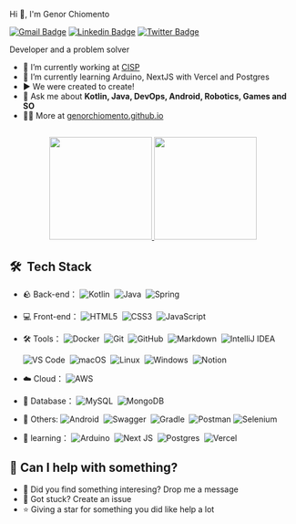 Hi 👋, I'm Genor Chiomento

[![Gmail Badge](https://img.shields.io/badge/-genor.chiomento@gmail.com-c14438?style=flat&logo=Gmail&logoColor=white)](mailto:genor.chiomento@gmail.com "Connect via Email")
[![Linkedin Badge](https://img.shields.io/badge/Genor%20Chiomento-0072b1?style=flat&logo=Linkedin&logoColor=white)](https://www.linkedin.com/in/genorchiomento/ "Connect on LinkedIn")
[![Twitter Badge](https://img.shields.io/badge/-@genorchiomento-00acee?style=flat&logo=Twitter&logoColor=white)](https://twitter.com/intent/follow?screen_name=genorchiomento "Follow on Twitter")

 Developer and a problem solver

- 🔭 I’m currently working at [CISP](https://github.com/cisp-it/)
- 🌱 I’m currently learning Arduino, NextJS with Vercel and Postgres
- ▶️ We were created to create!
- 💬 Ask me about **Kotlin, Java, DevOps, Android, Robotics, Games and SO**
- 👨‍💻 More at [genorchiomento.github.io](https://genorchiomento.github.io/)

##

<div align="center">
  <a href="https://github.com/genorchiomento">
    <img height="180em" src="https://github-readme-stats.vercel.app/api?username=genorchiomento&show_icons=true&theme=dracula&count_private=true&include_all_commits=true"/>
    <img height="180em" src="https://github-readme-stats.vercel.app/api/top-langs/?username=genorchiomento&hide=CSS,Jinja,Shell,Vim%20Script,HTML,GDB&langs_count=5&layout=compact&theme=dracula&count_private=true"/>
  </a>
</div>

##

## 🛠 &nbsp;Tech Stack
- 🪨 Back-end：
  ![Kotlin](https://img.shields.io/badge/Kotlin-%237F52FF.svg?style=flat-circle&logo=kotlin&logoColor=white)&nbsp;
  ![Java](https://img.shields.io/badge/Java-white?style=flat-circle&logo=openjdk&logoColor=black)&nbsp;
  ![Spring](https://img.shields.io/badge/Spring-%236DB33F.svg?style=flat-circle&logo=spring&logoColor=white)&nbsp;
  
- 💻 Front-end：
  ![HTML5](https://img.shields.io/badge/HTML5-%23E34F26.svg?style=flat-circle&logo=html5&logoColor=white)&nbsp;
  ![CSS3](https://img.shields.io/badge/CSS3-%231572B6.svg?style=flat-circle&logo=css3&logoColor=white)&nbsp;
  ![JavaScript](https://img.shields.io/badge/JavaScript-%23323330.svg?style=flat-circle&logo=javascript&logoColor=%23F7DF1E)&nbsp;

- 🛠️ Tools：
  ![Docker](https://img.shields.io/badge/Docker-%230db7ed.svg?style=flat-circle&logo=docker&logoColor=white)&nbsp;
  ![Git](https://img.shields.io/badge/Git-grey?style=flat-circle&logo=git)&nbsp;
  ![GitHub](https://img.shields.io/badge/GitHub-%23121011.svg?style=flat-circle&logo=github&logoColor=white)&nbsp;
  ![Markdown](https://img.shields.io/badge/Markdown-05122A?style=flat-circle&logo=markdown)&nbsp;
  ![IntelliJ IDEA](https://img.shields.io/badge/IntelliJIDEA-000000.svg?logo=intellij-idea)&nbsp;
  
  ![VS Code](https://img.shields.io/badge/VSCode-gray.svg?logo=visualstudiocode)&nbsp;
  ![macOS](https://img.shields.io/badge/macOS-000000?style=flat-circle&logo=macos&logoColor=F0F0F0)&nbsp;
  ![Linux](https://img.shields.io/badge/Linux-FCC624?style=flat-circle&logo=linux&logoColor=black)&nbsp;
  ![Windows](https://img.shields.io/badge/Windows-0078D6?style=flat-circle&logo=windows&logoColor=white)&nbsp;
  ![Notion](https://img.shields.io/badge/Notion-%23000000.svg?style=flat-circle&logo=notion&logoColor=white)&nbsp;

- ☁️ Cloud：
  ![AWS](https://img.shields.io/badge/AWS-grey?&logo=Amazon-AWS&logoColor=F90)&nbsp;

- 🎲 Database：
  ![MySQL](https://img.shields.io/badge/MySQL-%2300f.svg?style=flat-circle&logo=mysql&logoColor=white)&nbsp;
  ![MongoDB](https://img.shields.io/badge/MongoDB-%234ea94b.svg?style=flat-circle&logo=mongodb&logoColor=white)&nbsp;

- 🚀 Others:
  ![Android](https://img.shields.io/badge/Android-3DDC84?style=flat-circle&logo=android&logoColor=white)&nbsp;
  ![Swagger](https://img.shields.io/badge/Swagger-%23Clojure?style=flat-circle&logo=swagger&logoColor=white)&nbsp;
  ![Gradle](https://img.shields.io/badge/Gradle-02303A.svg?style=flat-circle&logo=Gradle&logoColor=white)&nbsp;
  ![Postman](https://img.shields.io/badge/Postman-FF6C37?style=flat-circle&logo=postman&logoColor=white)
  ![Selenium](https://img.shields.io/badge/Selenium-%43B02A?style=flat-circle&logo=selenium&logoColor=white)&nbsp;

- 🌱 learning：
  ![Arduino](https://img.shields.io/badge/-Arduino-00979D?style=flat-circle&logo=Arduino&logoColor=white)&nbsp;
  ![Next JS](https://img.shields.io/badge/NextJS-black?style=flat-circle&logo=next.js&logoColor=white)&nbsp;
  ![Postgres](https://img.shields.io/badge/Postgres-%23316192.svg?style=flat-circle&logo=postgresql&logoColor=white)&nbsp;
  ![Vercel](https://img.shields.io/badge/Vercel-green?style=flat-circle&logo=Vercel&logoColor=white)&nbsp;

## 🤔 Can I help with something?

- 💬 Did you find something interesing? Drop me a message
- 🐞 Got stuck? Create an issue
- ⭐ Giving a star for something you did like help a lot
